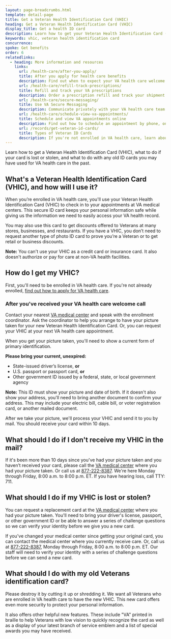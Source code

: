 ```yaml
---
layout: page-breadcrumbs.html
template: detail-page
title: Get a Veteran Health Identification Card (VHIC)
heading: Get a Veteran Health Identification Card (VHIC)
display_title: Get a health ID card
description: Learn how to get your Veteran Health Identification Card (VHIC), what to do if your card is lost or stolen, and what to do with any old ID cards you may have used for VA health care in the past. 
keywords: vhic, veteran health identification card
concurrence: 
spoke: Get benefits
order: 6 
relatedlinks:
  - heading: More information and resources
    links:      
      url: /health-care/after-you-apply/
      title: After you apply for health care benefits
      description: Find out when to expect your VA health care welcome letter—and what to do next.
      url: /health-care/refill-track-prescriptions/
      title: Refill and track your VA prescriptions
      description: Order a prescription refill and track your shipment online.
      url: /health-care/secure-messaging/
      title: Use VA Secure Messaging
      description: Communicate privately with your VA health care team through Secure Messaging.
      url: /health-care/schedule-view-va-appointments/
      title: Schedule and view VA appointments online
      description: Find out how to schedule an appointment by phone, online, or through Secure Messaging.
      url: /records/get-veteran-id-cards/
      title: Types of Veteran ID Cards
      description: If you're not enrolled in VA health care, learn about other types of ID cards you can get to show you're a Veteran.
---
```


<div class="va-introtext">
  
Learn how to get a Veteran Health Identification Card (VHIC), what to do if your card is lost or stolen, and what to do with any old ID cards you may have used for VA health care in the past.

</div>

## What's a Veteran Health Identification Card (VHIC), and how will I use it?

When you’re enrolled in VA health care, you'll use your Veteran Health Identification Card (VHIC) to check in to your appointments at VA medical centers. This secure ID card keeps your personal information safe while giving us the information we need to easily access your VA health record.

You may also use this card to get discounts offered to Veterans at many stores, businesses, and restaurants. If you have a VHIC, you don’t need to request another type of photo ID card to prove you’re a Veteran or to get retail or business discounts.

**Note:** You can't use your VHIC as a credit card or insurance card. It also doesn't authorize or pay for care at non-VA health facilities.

## How do I get my VHIC?

First, you'll need to be enrolled in VA health care. 
If you're not already enrolled, [find out how to apply for VA health care](/health-care/how-to-apply/).

### After you've received your VA health care welcome call

Contact your nearest [VA medical center](https://www.va.gov/find-locations/?zoomLevel=4&page=1&address=&facilityType=health&serviceType) and speak with the enrollment coordinator. Ask the coordinator to help you arrange to have your picture taken for your new Veteran Health Identification Card. Or, you can request your VHIC at your next VA health care appointment.

When you get your picture taken, you'll need to show a current form of primary identification.

**Please bring your current, unexpired:**

- State-issued driver’s license, **or**
- U.S. passport or passport card, **or**
- Other government ID issued by a federal, state, or local government agency <br>

**Note:** This ID must show your picture and date of birth. If it doesn't also show your address, you'll need to bring another document to confirm your address. This may include your electric bill, cable bill, 
or voter registration card, or another mailed document.

After we take your picture, we'll process your VHIC and send it to you by mail. You should receive your card within  10 days.

## What should I do if I don't receive my VHIC in the mail? 

If it's been more than 10 days since you've had your picture taken and you haven’t received your card, please call the [VA medical center](https://www.va.gov/find-locations/?zoomLevel=4&page=1&address=&facilityType=health&serviceType) where you had your picture taken. Or call us at <a href="tel:+18772228387">877-222-8387</a>. We're here Monday through Friday, 8:00 a.m. to 8:00 p.m. ET. If you have hearing loss, call TTY: 711. 

## What should I do if my VHIC is lost or stolen?

You can request a replacement card at the [VA medical center](https://www.va.gov/find-locations/?zoomLevel=4&page=1&address=&facilityType=health&serviceType) where you had your picture taken. You'll need to bring your driver's license, passport, or other government ID or be able to answer a series of challenge questions so we can verify your identity before we give you a new card.

If you've changed your medical center since getting your original card, you can contact the medical center where you currently receive care. Or, call us at <a href="tel:+18772228387">877-222-8387</a>, Monday through Friday, 8:00 a.m. to 8:00 p.m. ET. Our staff will need to verify your identity with a series of challenge questions before we can send a new card.

## What should I do with my old Veterans identification card?

Please destroy it by cutting it up or shredding it. We want all Veterans who are enrolled in VA health care to have the new VHIC. This new card offers even more security to protect your personal information.

It also offers other helpful new features. These include "VA" printed in braille to help Veterans with low vision to quickly recognize the card as well as a display of your latest branch of service emblem and a list of special awards you may have received.
